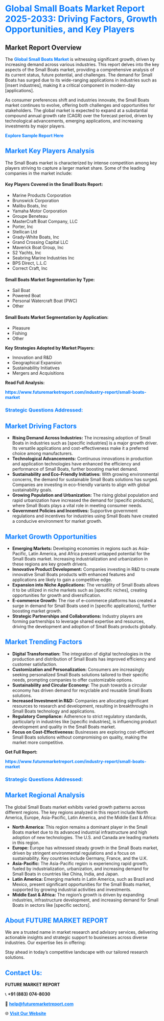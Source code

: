 <h1 style="color: #007BFF;">Global Small Boats Market Report 2025-2033: Driving Factors, Growth Opportunities, and Key Players</h1>

<section id="overview">
<h2>Market Report Overview</h2>
<p>The <a href="https://www.futuremarketreport.com/industry-report/small-boats-market" style="color: #007BFF; text-decoration: none;"><strong>Global Small Boats Market</strong></a> is witnessing significant growth, driven by increasing demand across various industries. This report delves into the key aspects of the Small Boats market, providing a comprehensive analysis of its current status, future potential, and challenges. The demand for Small Boats has surged due to its wide-ranging applications in industries such as [insert industries], making it a critical component in modern-day [applications].</p>
<p>As consumer preferences shift and industries innovate, the Small Boats market continues to evolve, offering both challenges and opportunities for stakeholders. The global market is expected to expand at a substantial compound annual growth rate (CAGR) over the forecast period, driven by technological advancements, emerging applications, and increasing investments by major players.</p>
</section>

<section id="overview">
<p><a href="https://www.futuremarketreport.com/request-sample/reportId=90767" style="color: #007BFF; text-decoration: none;"><strong>Explore Sample Report Here</strong></a></p>
</section>

<section id="key-players">
<h2 style="color: #007BFF;">Market Key Players Analysis</h2>
<p>The Small Boats market is characterized by intense competition among key players striving to capture a larger market share. Some of the leading companies in the market include:</p>
<h4>Key Players Covered in the Small Boats Report:</h4>
<ul><li>Marine Products Corporation</li><li>Brunswick Corporation</li><li>Malibu Boats, Inc</li><li>Yamaha Motor Corporation</li><li>Groupe Beneteau</li><li>MasterCraft Boat Company, LLC</li><li>Porter, Inc</li><li>Stellican Ltd</li><li>Grady-White Boats, Inc</li><li>Grand Crossing Capital LLC</li><li>Maverick Boat Group, Inc</li><li>S2 Yachts, Inc</li><li>Seabring Marine Industries Inc</li><li>BPS Direct, L.L.C</li><li>Correct Craft, Inc</li></ul>
<h4>Small Boats Market Segmentation by Type:</h4>
<ul><li>Sail Boat</li><li>Powered Boat</li><li>Personal Watercraft Boat (PWC)</li><li>Other</li></ul>

<h4>Small Boats Market Segmentation by Application:</h4>
<ul><li>Pleasure</li><li>Fishing</li><li>Other</li></ul>
<p><strong>Key Strategies Adopted by Market Players:</strong></p>
<ul>
<li>Innovation and R&D</li>
<li>Geographical Expansion</li>
<li>Sustainability Initiatives</li>
<li>Mergers and Acquisitions</li>
</ul>
</section>

<section>
<p><strong>Read Full Analysis: </strong></p><a href="https://www.futuremarketreport.com/industry-report/small-boats-market" style="color: #007BFF; text-decoration: none;"><strong>https://www.futuremarketreport.com/industry-report/small-boats-market</strong></a>
<h3 style="color: #007BFF;">Strategic Questions Addressed:</h3>
</section>

<section id="driving-factors">
<h2 style="color: #007BFF;">Market Driving Factors</h2>
<ul>
<li><strong>Rising Demand Across Industries:</strong> The increasing adoption of Small Boats in industries such as [specific industries] is a major growth driver. Its versatile applications and cost-effectiveness make it a preferred choice among manufacturers.</li>
<li><strong>Technological Advancements:</strong> Continuous innovations in production and application technologies have enhanced the efficiency and performance of Small Boats, further boosting market demand.</li>
<li><strong>Sustainability and Eco-Friendly Initiatives:</strong> With growing environmental concerns, the demand for sustainable Small Boats solutions has surged. Companies are investing in eco-friendly variants to align with global sustainability goals.</li>
<li><strong>Growing Population and Urbanization:</strong> The rising global population and rapid urbanization have increased the demand for [specific products], where Small Boats plays a vital role in meeting consumer needs.</li>
<li><strong>Government Policies and Incentives:</strong> Supportive government regulations and incentives for industries using Small Boats have created a conducive environment for market growth.</li>
</ul>
</section>

<section id="growth-opportunities">
<h2 style="color: #007BFF;">Market Growth Opportunities</h2>
<ul>
<li><strong>Emerging Markets:</strong> Developing economies in regions such as Asia-Pacific, Latin America, and Africa present untapped potential for the Small Boats market. Increasing industrialization and urbanization in these regions are key growth drivers.</li>
<li><strong>Innovative Product Development:</strong> Companies investing in R&D to create innovative Small Boats products with enhanced features and applications are likely to gain a competitive edge.</li>
<li><strong>Expansion into Niche Applications:</strong> The versatility of Small Boats allows it to be utilized in niche markets such as [specific niches], creating opportunities for growth and diversification.</li>
<li><strong>E-commerce Growth:</strong> The rise of e-commerce platforms has created a surge in demand for Small Boats used in [specific applications], further boosting market growth.</li>
<li><strong>Strategic Partnerships and Collaborations:</strong> Industry players are forming partnerships to leverage shared expertise and resources, driving the development and adoption of Small Boats products globally.</li>
</ul>
</section>

<section id="trending-factors">
<h2 style="color: #007BFF;">Market Trending Factors</h2>
<ul>
<li><strong>Digital Transformation:</strong> The integration of digital technologies in the production and distribution of Small Boats has improved efficiency and customer satisfaction.</li>
<li><strong>Customization and Personalization:</strong> Consumers are increasingly seeking personalized Small Boats solutions tailored to their specific needs, prompting companies to offer customizable options.</li>
<li><strong>Sustainability and Circular Economy:</strong> The push towards a circular economy has driven demand for recyclable and reusable Small Boats solutions.</li>
<li><strong>Increased Investment in R&D:</strong> Companies are allocating significant resources to research and development, resulting in breakthroughs in Small Boats technology and applications.</li>
<li><strong>Regulatory Compliance:</strong> Adherence to strict regulatory standards, particularly in industries like [specific industries], is influencing product development and quality in the Small Boats market.</li>
<li><strong>Focus on Cost-Effectiveness:</strong> Businesses are exploring cost-efficient Small Boats solutions without compromising on quality, making the market more competitive.</li>
</ul>
</section>

<section>
<p><strong>Get Full Report: </strong></p><a href="https://www.futuremarketreport.com/industry-report/small-boats-market" style="color: #007BFF; text-decoration: none;"><strong>https://www.futuremarketreport.com/industry-report/small-boats-market</strong></a>
<h3 style="color: #007BFF;">Strategic Questions Addressed:</h3>
</section>


<section id="regional-analysis">
<h2 style="color: #007BFF;">Market Regional Analysis</h2>
<p>The global Small Boats market exhibits varied growth patterns across different regions. The key regions analyzed in this report include North America, Europe, Asia-Pacific, Latin America, and the Middle East & Africa:</p>
<ul>
<li><strong>North America:</strong> This region remains a dominant player in the Small Boats market due to its advanced industrial infrastructure and high adoption of new technologies. The U.S. and Canada are leading markets in this region.</li>
<li><strong>Europe:</strong> Europe has witnessed steady growth in the Small Boats market, driven by stringent environmental regulations and a focus on sustainability. Key countries include Germany, France, and the U.K.</li>
<li><strong>Asia-Pacific:</strong> The Asia-Pacific region is experiencing rapid growth, fueled by industrialization, urbanization, and increasing demand for Small Boats in countries like China, India, and Japan.</li>
<li><strong>Latin America:</strong> Emerging markets in Latin America, such as Brazil and Mexico, present significant opportunities for the Small Boats market, supported by growing industrial activities and investments.</li>
<li><strong>Middle East & Africa:</strong> The region’s growth is driven by expanding industries, infrastructure development, and increasing demand for Small Boats in sectors like [specific sectors].</li>
</ul>
</section>

<footer>
<h2 style="color: #007BFF;">About FUTURE MARKET REPORT</h2>
<p>We are a trusted name in market research and advisory services, delivering actionable insights and strategic support to businesses across diverse industries. Our expertise lies in offering:</p>

<p>Stay ahead in today’s competitive landscape with our tailored research solutions.</p>

<h2 style="color: #007BFF;">Contact Us:</h2>
<p><strong>FUTURE MARKET REPORT</strong></p>
<p>📞 <strong>+91 (883) 074-8030</strong></p>
<p>📧 <strong><a href="mailto:help@futuremarketreport.com" style="color: #007BFF;">help@futuremarketreport.com</a></strong></p>
<p>🌐 <strong><a href="https://www.futuremarketreport.com/" style="color: #007BFF;">Visit Our Website</a></strong></p>
</footer>